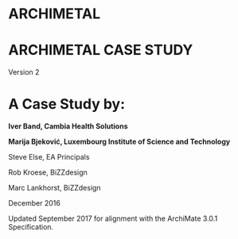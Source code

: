 # ARCHIMETAL

# ARCHIMETAL CASE STUDY
Version 2
# A Case Study by:

**Iver Band, Cambia Health Solutions**
     
**Marija Bjeković, Luxembourg Institute of Science and Technology**

    
Steve Else, EA Principals

  
Rob Kroese, BiZZdesign
    
   
Marc Lankhorst, BiZZdesign


December 2016
       
       
    

Updated September 2017 for alignment with the ArchiMate 3.0.1 Specification.
